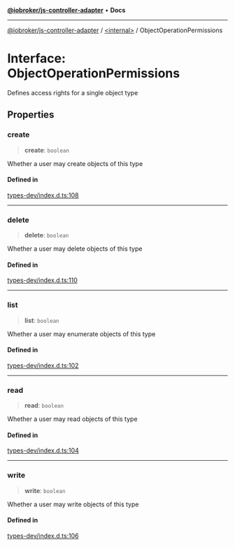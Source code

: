 [**@iobroker/js-controller-adapter**](../../README.md) • **Docs**

***

[@iobroker/js-controller-adapter](../../globals.md) / [\<internal\>](../README.md) / ObjectOperationPermissions

# Interface: ObjectOperationPermissions

Defines access rights for a single object type

## Properties

### create

> **create**: `boolean`

Whether a user may create objects of this type

#### Defined in

[types-dev/index.d.ts:108](https://github.com/ioBroker/ioBroker.js-controller/blob/fe9fbf6b684b474bc0dfc453eb28790be874895e/packages/types-dev/index.d.ts#L108)

***

### delete

> **delete**: `boolean`

Whether a user may delete objects of this type

#### Defined in

[types-dev/index.d.ts:110](https://github.com/ioBroker/ioBroker.js-controller/blob/fe9fbf6b684b474bc0dfc453eb28790be874895e/packages/types-dev/index.d.ts#L110)

***

### list

> **list**: `boolean`

Whether a user may enumerate objects of this type

#### Defined in

[types-dev/index.d.ts:102](https://github.com/ioBroker/ioBroker.js-controller/blob/fe9fbf6b684b474bc0dfc453eb28790be874895e/packages/types-dev/index.d.ts#L102)

***

### read

> **read**: `boolean`

Whether a user may read objects of this type

#### Defined in

[types-dev/index.d.ts:104](https://github.com/ioBroker/ioBroker.js-controller/blob/fe9fbf6b684b474bc0dfc453eb28790be874895e/packages/types-dev/index.d.ts#L104)

***

### write

> **write**: `boolean`

Whether a user may write objects of this type

#### Defined in

[types-dev/index.d.ts:106](https://github.com/ioBroker/ioBroker.js-controller/blob/fe9fbf6b684b474bc0dfc453eb28790be874895e/packages/types-dev/index.d.ts#L106)
